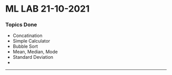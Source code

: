 # ML LAB 21-10-2021

### Topics Done 
- Concatination
- Simple Calculator 
- Bubble Sort
- Mean, Median, Mode
- Standard Deviation
- 
<hr>
